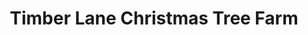---
title: "Timber Lane Christmas Tree Farm"
url: /fulton/timber-lane-christmas-tree-farm/
shop: general
---